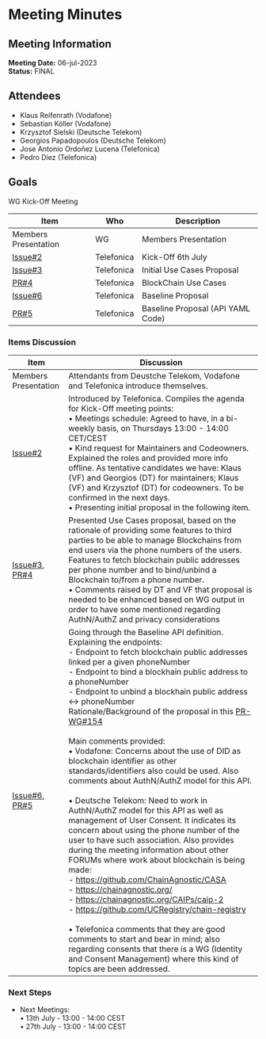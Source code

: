 # Meeting Minutes
## Meeting Information
**Meeting Date:** 06-jul-2023<br/>
**Status:** FINAL


## Attendees
- Klaus Reifenrath (Vodafone)
- Sebastian Köller (Vodafone)
- Krzysztof Sielski (Deutsche Telekom)
- Georgios Papadopoulos  (Deutsche Telekom)
- Jose Antonio Ordoñez Lucena (Telefonica)
- Pedro Díez (Telefonica)


## Goals
WG Kick-Off Meeting</br>


Item | Who | Description
---- | ---- | ----
Members Presentation | WG | Members Presentation
[Issue#2](https://github.com/camaraproject/BlockchainPublicAddress/issues/2) | Telefonica | Kick-Off 6th July
[Issue#3](https://github.com/camaraproject/BlockchainPublicAddress/issues/3) | Telefonica | Initial Use Cases Proposal
[PR#4](https://github.com/camaraproject/BlockchainPublicAddress/pull/4) | Telefonica | BlockChain Use Cases
[Issue#6](https://github.com/camaraproject/BlockchainPublicAddress/issues/6) | Telefonica | Baseline Proposal
[PR#5](https://github.com/camaraproject/BlockchainPublicAddress/pull/5) | Telefonica | Baseline Proposal (API YAML Code)
 

### Items Discussion

Item | Discussion
---- | ---- 
Members Presentation | Attendants from Deustche Telekom, Vodafone and Telefonica introduce themselves.
[Issue#2](https://github.com/camaraproject/BlockchainPublicAddress/issues/2) | Introduced by Telefonica. Compiles the agenda for Kick-Off meeting points:<br/> • Meetings schedule: Agreed to have, in a bi-weekly basis, on Thursdays 13:00 - 14:00 CET/CEST<br/> • Kind request for Maintainers and Codeowners. Explained the roles and provided more info offline. As tentative candidates we have: Klaus (VF) and Georgios (DT) for maintainers; Klaus (VF) and Krzysztof (DT) for codeowners. To be confirmed in the next days.<br/> • Presenting initial proposal in the following item. 
[Issue#3](https://github.com/camaraproject/BlockchainPublicAddress/issues/3), [PR#4](https://github.com/camaraproject/BlockchainPublicAddress/pull/4) | Presented Use Cases proposal, based on the rationale of providing some features to third parties to be able to manage Blockchains from end users via the phone numbers of the users. Features to fetch blockchain public addresses per phone number and to bind/unbind a Blockchain to/from a phone number.<br> • Comments raised by DT and VF that proposal is needed to be enhanced based on WG output in order to have some mentioned regarding AuthN/AuthZ and privacy considerations
[Issue#6](https://github.com/camaraproject/BlockchainPublicAddress/issues/6),  [PR#5](https://github.com/camaraproject/BlockchainPublicAddress/pull/5) | Going through the Baseline API definition. Explaining the endpoints: <br/> - Endpoint to fetch blockchain public addresses linked per a given phoneNumber<br/> - Endpoint to bind a blockhain public address to a phoneNumber<br/> - Endpoint to unbind a blockhain public address <-> phoneNumber<br/> Rationale/Background of the proposal in this [PR-WG#154](https://github.com/camaraproject/WorkingGroups/pull/154)<br/><br/>Main comments provided:<br> • Vodafone: Concerns about the use of DID as blockchain identifier as other standards/identifiers also could be used. Also comments about AuthN/AuthZ model for this API.<br><br> • Deutsche Telekom: Need to work in AuthN/AuthZ model for this API as well as management of User Consent. It indicates its concern about using the phone number of the user to have such association. Also provides during the meeting information about other FORUMs where work about blockchain is being made:<br/> - https://github.com/ChainAgnostic/CASA<br/> - https://chainagnostic.org/<br/> - https://chainagnostic.org/CAIPs/caip-2<br/> - https://github.com/UCRegistry/chain-registry<br><br> • Telefonica comments that they are good comments to start and bear in mind; also regarding consents that there is a WG (Identity and Consent Management) where this kind of topics are been addressed.


### Next Steps
- Next Meetings:<br/>
  • 13th July - 13:00 - 14:00 CEST<br>
  • 27th July - 13:00 - 14:00 CEST<br>
